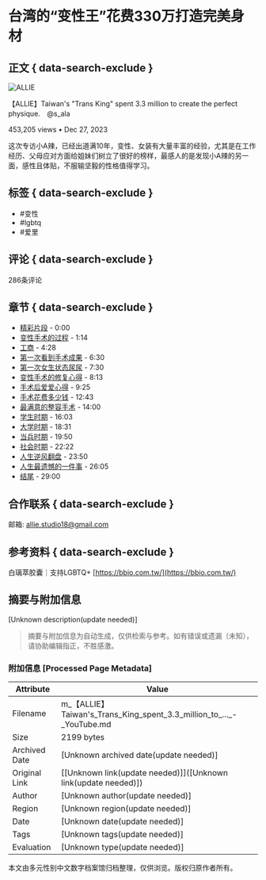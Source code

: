 # 台湾的“变性王”花费330万打造完美身材

## 正文 { data-search-exclude }


![ALLIE](https://yt3.ggpht.com/Smk-u6XXPyNIZDLxH03iBr9vonqJdrIqNFmJRL5ga-Ut3cWY37EY0rSnJksVglzZEO_vMPE2SA=s48-c-k-c0x00ffffff-no-rj)

【ALLIE】Taiwan's "Trans King" spent 3.3 million to create the perfect physique.　@s_ala

453,205 views • Dec 27, 2023 

这次专访小A辣，已经出道满10年，变性、女装有大量丰富的经验，尤其是在工作经历、父母应对方面给姐妹们树立了很好的榜样，最感人的是发现小A辣的另一面，感性且体贴，不服输坚毅的性格值得学习。 

## 标签 { data-search-exclude }
- #变性
- #lgbtq
- #爱里

## 评论 { data-search-exclude }
286条评论

## 章节 { data-search-exclude }
- [精彩片段](https://www.youtube.com/watch?v=HiaupK8_BUk&t=0s) - 0:00
- [变性手术的过程](https://www.youtube.com/watch?v=HiaupK8_BUk&t=74s) - 1:14
- [工商](https://www.youtube.com/watch?v=HiaupK8_BUk&t=268s) - 4:28
- [第一次看到手术成果](https://www.youtube.com/watch?v=HiaupK8_BUk&t=390s) - 6:30
- [第一次女生状态尿尿](https://www.youtube.com/watch?v=HiaupK8_BUk&t=450s) - 7:30
- [变性手术的修复心得](https://www.youtube.com/watch?v=HiaupK8_BUk&t=493s) - 8:13
- [手术后爱爱心得](https://www.youtube.com/watch?v=HiaupK8_BUk&t=565s) - 9:25
- [手术花费多少钱](https://www.youtube.com/watch?v=HiaupK8_BUk&t=763s) - 12:43
- [最满意的整容手术](https://www.youtube.com/watch?v=HiaupK8_BUk&t=840s) - 14:00
- [学生时期](https://www.youtube.com/watch?v=HiaupK8_BUk&t=963s) - 16:03
- [大学时期](https://www.youtube.com/watch?v=HiaupK8_BUk&t=1111s) - 18:31
- [当兵时期](https://www.youtube.com/watch?v=HiaupK8_BUk&t=1190s) - 19:50
- [社会时期](https://www.youtube.com/watch?v=HiaupK8_BUk&t=1342s) - 22:22
- [人生逆风翻盘](https://www.youtube.com/watch?v=HiaupK8_BUk&t=1430s) - 23:50
- [人生最遗憾的一件事](https://www.youtube.com/watch?v=HiaupK8_BUk&t=1565s) - 26:05
- [结尾](https://www.youtube.com/watch?v=HiaupK8_BUk&t=1740s) - 29:00

## 合作联系 { data-search-exclude }
邮箱: allie.studio18@gmail.com

## 参考资料 { data-search-exclude }
白璃萃胶囊｜支持LGBTQ+ [https://bbio.com.tw/](https://bbio.com.tw/)
<!-- tcd_original_link https://m.youtube.com/watch?v=HiaupK8_BUk -->


## 摘要与附加信息

<!-- tcd_abstract -->
[Unknown description(update needed)]
<!-- tcd_abstract_end -->

> 摘要与附加信息为自动生成，仅供检索与参考。如有错误或遗漏（未知），请协助编辑指正，不胜感激。

### 附加信息 [Processed Page Metadata]

| Attribute       | Value                                  |
|-----------------|----------------------------------------|
| Filename        | m_【ALLIE】Taiwan's_Trans_King_spent_3.3_million_to_..._-_YouTube.md                             |
| Size            | 2199 bytes                           |
| Archived Date   | [Unknown archived date(update needed)]                             |
| Original Link   | [[Unknown link(update needed)]]([Unknown link(update needed)])                       |
| Author          | [Unknown author(update needed)]                               |
| Region          | [Unknown region(update needed)]                               |
| Date            | [Unknown date(update needed)]                                 |
| Tags            | [Unknown tags(update needed)]                                 |
| Evaluation            | [Unknown type(update needed)]                                 |
<!-- tcd_table_end -->

本文由多元性别中文数字档案馆归档整理，仅供浏览。版权归原作者所有。
